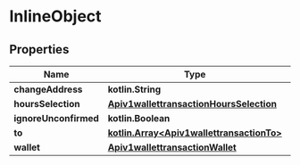 
# InlineObject

## Properties
Name | Type | Description | Notes
------------ | ------------- | ------------- | -------------
**changeAddress** | **kotlin.String** |  |  [optional]
**hoursSelection** | [**Apiv1wallettransactionHoursSelection**](Apiv1wallettransactionHoursSelection.md) |  |  [optional]
**ignoreUnconfirmed** | **kotlin.Boolean** |  |  [optional]
**to** | [**kotlin.Array&lt;Apiv1wallettransactionTo&gt;**](Apiv1wallettransactionTo.md) |  |  [optional]
**wallet** | [**Apiv1wallettransactionWallet**](Apiv1wallettransactionWallet.md) |  |  [optional]



